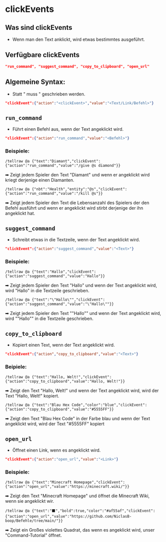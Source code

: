 # clickEvents
## Was sind clickEvents
* Wenn man den Text anklickt, wird etwas bestimmtes ausgeführt.
## Verfügbare clickEvents
```json
"run_command", "suggest_command", "copy_to_clipboard", "open_url"
```
## Algemeine Syntax:
* Statt " muss \" geschrieben werden.
```json
"clickEvent":{"action":"<clickEvent>","value":"<Text/Link/Befehl>"}
```
## ```run_command```
* Führt einen Befehl aus, wenn der Text angeklickt wird.
```json
"clickEvent":{"action":"run_command","value":"<Befehl>"}
```
### Beispiele:
```mcfunction
/tellraw @a {"text":"Diamant","clickEvent":{"action":"run_command","value":"/give @s diamond"}}
```
➡ Zeigt jedem Spieler den Text "Diamant" und wenn er angeklickt wird kriegt derjenige einen Diamanten.
```mcfunction
/tellraw @a {"nbt":"Health","entity":"@s","clickEvent":{"action":"run_command","value":"/kill @s"}}
```
➡ Zeigt jedem Spieler den Text die Lebensanzahl des Spielers der den Befehl ausführt und wenn er angeklickt wird stirbt derjenige der ihn angeklickt hat.
## ```suggest_command```
* Schreibt etwas in die Textzeile, wenn der Text angeklickt wird.
```json
"clickEvent":{"action":"suggest_command","value":"<Text>"}
```
### Beispiele:
```mcfunction
/tellraw @a {"text":"Hallo","clickEvent":{"action":"suggest_command","value":"Hallo"}}
```
➡ Zeigt jedem Spieler den Text "Hallo" und wenn der Text angeklickt wird, wird "Hallo" in die Textzeile geschrieben.
```mcfunction
/tellraw @a {"text":"\"Hallo\"","clickEvent":{"action":"suggest_command","value":"\"Hallo\""}}
```
➡ Zeigt jedem Spieler den Text ""Hallo"" und wenn der Text angeklickt wird, wird ""Hallo"" in die Textzeile geschrieben.
## ```copy_to_clipboard```
* Kopiert einen Text, wenn der Text angeklickt wird.
```json
"clickEvent":{"action","copy_to_clipboard","value":"<Text>"}
```
### Beipiele:
```mcfunction
/tellraw @a {"text":"Hallo, Welt!","clickEvent":{"action":"copy_to_clipboard","value":"Hallo, Welt!"}}
```
➡ Zeigt den Text "Hallo, Welt!" und wenn der Text angeklickt wird, wird der Text "Hallo, Welt!" kopiert.
```mcfunction
/tellraw @a {"text":"Blau Hex Code","color":"blue","clickEvent":{"action":"copy_to_clipboard","value":"#5555FF"}}
```
➡ Zeigt den Text "Blau Hex Code" in der Farbe blau und wenn der Text angeklickt wird, wird der Text "#5555FF" kopiert
## ```open_url```
* Öffnet einen Link, wenn es angeklickt wird.
```json
"clickEvent":{"action":"open_url","value":"<Link>"}
```
### Beispiele: 
```mcfunction
/tellraw @a {"text":"Minecraft Homepage","clickEvent":{"action":"open_url","value":"https://minecraft.wiki/"}}
```
➡ Zeigt den Text "Minecraft Homepage" und öffnet die Minecraft Wiki, wenn sie angeklickt wir.
```mcfunction
/tellraw @a {"text":"⬛","bold":true,"color":"#af55af","clickEvent":{"action":"open_url","value":"https://github.com/NiclasB-boop/Befehle/tree/main/"}}
```
➡ Zeigt ein Großes violettes Quadrat, das wenn es angeklickt wird, unser "Command-Tutorial" öffnet.
